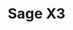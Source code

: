 ---
title: "Sage X3"
lead: "Integrate your Sage X3 with supported Sales Channels/Webstores through Stock2Shop"
seoTitle: "Sage X3 Integration Features"
seoDescription: "Integrate your Sage X3 data source with supported Sales Channels/Webstores through Stock2Shop"
source: "sage-x3"
type: help
tags: ["feature"]
---